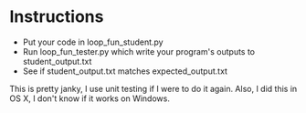 # Instructions

* Put your code in loop_fun_student.py
* Run loop_fun_tester.py which write your program's outputs to student_output.txt
* See if student_output.txt matches expected_output.txt

This is pretty janky, I use unit testing if I were to do it again. Also, I did this in OS X, I don't know if it works on Windows.
